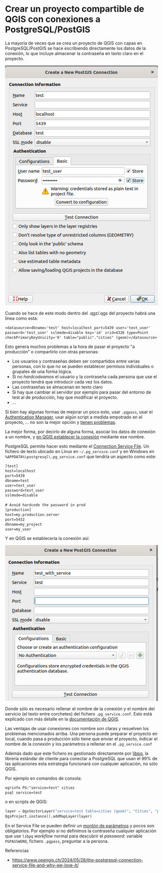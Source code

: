 # Crear un proyecto compartible de QGIS con conexiones a PostgreSQL/PostGIS

La mayoría de veces que se crea un proyecto de QGIS con capas en PostgreSQL/PostGIS se hace escribiendo directamente los datos de la conexión, lo que incluye almacenar la contraseña en texto claro en el proyecto.

![Create a PostGIS connection in QGIS](./create_qgis_postgis_project1.png)

Cuando se hace de este modo dentro del .qgz/.qgs del proyecto habrá una línea como esta:

```
<datasource>dbname='test' host=localhost port=5439 user='test_user' password='test_user' sslmode=disable key='id' srid=4326 type=Point checkPrimaryKeyUnicity='0' table="public"."cities" (geom)</datasource>
```

Esto genera muchos problemas a la hora de pasar el proyecto "a producción" o compartirlo con otras personas:

* Los usuarios y contraseñas deben ser compartidos entre varias personas, con lo que no se pueden establecer permisos individuales o grupales de una forma lógica.
* Si no _hardcodeamos_ el usuario y la contraseña cada persona que use el proyecto tendrá que introducir cada vez los datos.
* Las contraseñas se almacenan en texto claro
* Si hay que cambiar el servidor por ejemplo para pasar del entorno de test al de producción, hay que modificar el proyecto.
* ...

Si bien hay algunas formas de mejorar un poco esto, usar `.pgpass`, usar el [Authentication Manager](https://docs.qgis.org/latest/en/docs/user_manual/auth_system/auth_overview.html), usar algún script a medida empotrado en el proyecto, ... no son la mejor opción y [tienen problemas](https://gis.stackexchange.com/questions/247454).

La mejor forma, por decirlo de alguna forma, asociar los datos de conexión a un nombre, y [en QGIS establecer la conexión](https://gis.stackexchange.com/questions/393485) mediante ese nombre.

PostgreSQL permite hacer esto mediante el [Connection Service File](https://www.postgresql.org/docs/12/libpq-pgservice.html). Un fichero de texto ubicado en Linux en `~/.pg_service.conf` y en Windows en `%APPDATA%\postgresql\.pg_service.conf` que tendría un aspecto como este:

```
[test]
host=localhost
port=5439
dbname=test
user=test_user
password=test_user
sslmode=disable

# Avoid hardcode the password in prod
[production]
host=my.production.server
port=5432
dbname=my_project
user=my_user
```

Y en QGIS se establecería la conexión así:

![Create a PostGIS connection in QGIS with a Service File](./create_qgis_postgis_project2.png)

Donde sólo es necesario rellenar el nombre de la conexión y el nombre del servicio (el texto entre corchetes) del fichero `.pg_service.conf`. Esto está explicado con más detalle en la [documentación de QGIS](https://docs.qgis.org/latest/en/docs/user_manual/managing_data_source/opening_data.html#creating-a-stored-connection).

Las ventajas de usar conexiones con nombre son claras y resuelven los problemas mencionados arriba. Una persona puede preparar el proyecto en local, cuando pasa a producción sólo tiene que enviar el proyecto, indicar el nombre de la conexión y los parámetros a rellenar en el `.pg_service.conf`

Además dado que este fichero es gestionado directamente por [libpq](https://www.postgresql.org/docs/current/libpq.html), la librería estándar de cliente para conectar a PostgreSQL que usan el 99% de las aplicaciones esta estrategia funcionará con cualquier aplicación, no sólo QGIS.

Por ejemplo en comandos de consola:

```shell
ogrinfo PG:"service=test" cities
psql service=test
```

o en scripts de QGIS:

```python
layer = QgsVectorLayer("service=test table=cities (geom)", "Cities", "postgres")
QgsProject.instance().addMapLayer(layer)
```

En el Service File se pueden definir un [montón de parámetros](https://www.postgresql.org/docs/12/libpq-connect.html#LIBPQ-PARAMKEYWORDS) y pocos son obligatorios. Por ejemplo si no definimos la contraseña cualquier aplicación que use `libpq` _workflow_ normal para descubrir el _password_: variable `PGPASSWORD`, fichero `.pgpass`, preguntar a la persona.

Referencias

* https://www.opengis.ch/2024/05/28/the-postgresql-connection-service-file-and-why-we-love-it/